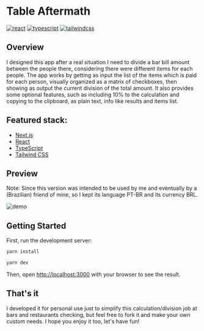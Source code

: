 # Table Aftermath

[![react](https://badges.aleen42.com/src/react.svg)](https://badges.aleen42.com/src/react.svg) [![typescript](https://badges.aleen42.com/src/typescript.svg)](https://badges.aleen42.com/src/typescript.svg) [![tailwindcss](https://badges.aleen42.com/src/tailwindcss.svg)](https://badges.aleen42.com/src/tailwindcss.svg)

## Overview

I designed this app after a real situation I need to divide a bar bill amount between the people there, considering there were different items for each people. The app works by getting as input the list of the items which is paid for each person, visually organized as a matrix of checkboxes, then showing as output the current division of the total amount. It also provides some optional features, such as including 10% to the calculation and copying to the clipboard, as plain text, info like results and items list.

## Featured stack:

- [Next.js](https://nextjs.org/)
- [React](https://reactjs.org/)
- [TypeScript](https://www.typescriptlang.org/)
- [Tailwind CSS](https://tailwindcss.com/)

## Preview

Note: Since this version was intended to be used by me and eventually by a (Brazilian) friend of mine, so I kept its language PT-BR and its currency BRL.

![demo](https://user-images.githubusercontent.com/2921281/227338261-fd9b708b-ecd5-4a0c-a545-69bd6c405caf.gif)

## Getting Started

First, run the development server:

```bash
yarn install
```

```bash
yarn dev
```

Then, open [http://localhost:3000](http://localhost:3000) with your browser to see the result.

## That's it

I developed it for personal use just to simplify this calculation/division job at bars and restaurants checking, but feel free to fork it and make your own custom needs. I hope you enjoy it too, let's have fun!
